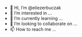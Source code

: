 - 👋 Hi, I’m @eliezerbuczak
- 👀 I’m interested in ...
- 🌱 I’m currently learning ...
- 💞️ I’m looking to collaborate on ...
- 📫 How to reach me ...

<!---
BczkB/BczkB is a ✨ special ✨ repository because its `README.md` (this file) appears on your GitHub profile.
You can click the Preview link to take a look at your changes.
--->
